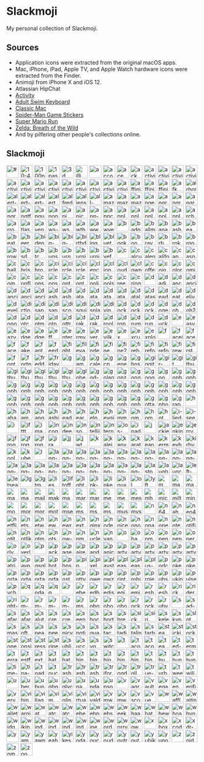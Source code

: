 # Slackmoji

My personal collection of Slackmoji.

## Sources

* Application icons were extracted from the original macOS apps.
* Mac, iPhone, iPad, Apple TV, and Apple Watch hardware icons were extracted from the Finder.
* Animoji from iPhone X and iOS 12.
* Atlassian HipChat
* [Activity](https://itunes.apple.com/us/app/activity/id1208224953?mt=8)
* [Adult Swim Keyboard](https://itunes.apple.com/us/app/adult-swim-keyboard/id1122080915?mt=8)
* [Classic Mac](https://itunes.apple.com/us/app/classic-mac/id1127542169?mt=8)
* [Spider-Man Game Stickers](https://itunes.apple.com/us/app/spider-man-game-stickers/id1434499797?mt=8)
* [Super Mario Run](https://itunes.apple.com/us/app/super-mario-run/id1145275343?mt=8)
* [Zelda: Breath of the Wild](https://itunes.apple.com/us/app/zelda-breath-of-the-wild/id1321192590?mt=8)
* And by pilfering other people's collections online.

## Slackmoji

<img src="#.png" alt="#" height="32"> <img src="10-4.png" alt="10-4" height="32"> <img src="100pop.gif" alt="100pop" height="32"> <img src="1password.png" alt="1password" height="32"> <img src="3d.png" alt="3d" height="32"> <img src="@.png" alt="@" height="32"> <img src="a.png" alt="a" height="32"> <img src="accounts.png" alt="accounts" height="32"> <img src="ace.gif" alt="ace" height="32"> <img src="ack.png" alt="ack" height="32"> <img src="activity-arrow-up.gif" alt="activity-arrow-up" height="32"> <img src="activity-circle-321.gif" alt="activity-circle-321" height="32"> <img src="activity-circular-arrow.gif" alt="activity-circular-arrow" height="32"> <img src="activity-crown.gif" alt="activity-crown" height="32"> <img src="activity-diamond.gif" alt="activity-diamond" height="32"> <img src="activity-double-arrow.gif" alt="activity-double-arrow" height="32"> <img src="activity-finger-number1.gif" alt="activity-finger-number1" height="32"> <img src="activity-monitor.png" alt="activity-monitor" height="32"> <img src="activity-pingpong.gif" alt="activity-pingpong" height="32"> <img src="activity-red-arrow.gif" alt="activity-red-arrow" height="32"> <img src="activity-stars.gif" alt="activity-stars" height="32"> <img src="activity-trophy.gif" alt="activity-trophy" height="32"> <img src="activity.png" alt="activity" height="32"> <img src="affinity-designer.png" alt="affinity-designer" height="32"> <img src="affinity-photo.png" alt="affinity-photo" height="32"> <img src="affinity-publisher.png" alt="affinity-publisher" height="32"> <img src="afk.png" alt="afk" height="32"> <img src="airhorn.png" alt="airhorn" height="32"> <img src="alert-caution.png" alt="alert-caution" height="32"> <img src="alert-info.png" alt="alert-info" height="32"> <img src="alert-stop.png" alt="alert-stop" height="32"> <img src="alert.gif" alt="alert" height="32"> <img src="alfredapp.png" alt="alfredapp" height="32"> <img src="aliens.jpg" alt="aliens" height="32"> <img src="all-the-things.jpg" alt="all-the-things" height="32"> <img src="amaze.gif" alt="amaze" height="32"> <img src="amazon-chime.png" alt="amazon-chime" height="32"> <img src="amazon-luna.png" alt="amazon-luna" height="32"> <img src="anger.gif" alt="anger" height="32"> <img src="angry-bear.gif" alt="angry-bear" height="32"> <img src="angry-unicorn.png" alt="angry-unicorn" height="32"> <img src="angrycursing.gif" alt="angrycursing" height="32"> <img src="angrydevil.png" alt="angrydevil" height="32"> <img src="angtft.png" alt="angtft" height="32"> <img src="angular.png" alt="angular" height="32"> <img src="anonymous.png" alt="anonymous" height="32"> <img src="api.png" alt="api" height="32"> <img src="apicurio.png" alt="apicurio" height="32"> <img src="app-store.png" alt="app-store" height="32"> <img src="appcode.png" alt="appcode" height="32"> <img src="apple-classic.png" alt="apple-classic" height="32"> <img src="apple-music.png" alt="apple-music" height="32"> <img src="apple-news.png" alt="apple-news" height="32"> <img src="apple-tv-4.png" alt="apple-tv-4" height="32"> <img src="apple-tv.png" alt="apple-tv" height="32"> <img src="archer.png" alt="archer" height="32"> <img src="arrows.png" alt="arrows" height="32"> <img src="atlassian.png" alt="atlassian" height="32"> <img src="avengers.jpg" alt="avengers" height="32"> <img src="aws-cube.png" alt="aws-cube" height="32"> <img src="aws.png" alt="aws" height="32"> <img src="awthanks.png" alt="awthanks" height="32"> <img src="aww.png" alt="aww" height="32"> <img src="awyeah.gif" alt="awyeah" height="32"> <img src="b.png" alt="b" height="32"> <img src="badger.gif" alt="badger" height="32"> <img src="ballmer.png" alt="ballmer" height="32"> <img src="bananadance.gif" alt="bananadance" height="32"> <img src="bash.png" alt="bash" height="32"> <img src="beaming.png" alt="beaming" height="32"> <img src="beatup.png" alt="beatup" height="32"> <img src="beerwink.png" alt="beerwink" height="32"> <img src="biden.jpg" alt="biden" height="32"> <img src="big-brain-expanding-mind.png" alt="big-brain-expanding-mind" height="32"> <img src="big-brain-time.png" alt="big-brain-time" height="32"> <img src="birthday-parrot.gif" alt="birthday-parrot" height="32"> <img src="bling.png" alt="bling" height="32"> <img src="bluetooth.png" alt="bluetooth" height="32"> <img src="books.png" alt="books" height="32"> <img src="boom.gif" alt="boom" height="32"> <img src="brave.png" alt="brave" height="32"> <img src="brb.gif" alt="brb" height="32"> <img src="broken_record.png" alt="broken_record" height="32"> <img src="broomshakalaka.png" alt="broomshakalaka" height="32"> <img src="browserstack.jpg" alt="browserstack" height="32"> <img src="bsd.png" alt="bsd" height="32"> <img src="btc.png" alt="btc" height="32"> <img src="bugs.gif" alt="bugs" height="32"> <img src="burn.gif" alt="burn" height="32"> <img src="burning-money.gif" alt="burning-money" height="32"> <img src="burning.gif" alt="burning" height="32"> <img src="byefelicia.jpg" alt="byefelicia" height="32"> <img src="c.png" alt="c" height="32"> <img src="calculator.png" alt="calculator" height="32"> <img src="calendar.png" alt="calendar" height="32"> <img src="california.png" alt="california" height="32"> <img src="cap.png" alt="cap" height="32"> <img src="casper.png" alt="casper" height="32"> <img src="challenge-accepted.png" alt="challenge-accepted" height="32"> <img src="christmas-tree.png" alt="christmas-tree" height="32"> <img src="chrome.png" alt="chrome" height="32"> <img src="circleci-fail.png" alt="circleci-fail" height="32"> <img src="circleci-pass.png" alt="circleci-pass" height="32"> <img src="circleci.png" alt="circleci" height="32"> <img src="clenched-teeth-scared-face.png" alt="clenched-teeth-scared-face" height="32"> <img src="clion.png" alt="clion" height="32"> <img src="cloudflare.png" alt="cloudflare" height="32"> <img src="clown.jpg" alt="clown" height="32"> <img src="coffee.gif" alt="coffee" height="32"> <img src="coin.gif" alt="coin" height="32"> <img src="color-wheel.png" alt="color-wheel" height="32"> <img src="comic-sans.png" alt="comic-sans" height="32"> <img src="commute.png" alt="commute" height="32"> <img src="confluence.png" alt="confluence" height="32"> <img src="console.png" alt="console" height="32"> <img src="consul.png" alt="consul" height="32"> <img src="contact-info.png" alt="contact-info" height="32"> <img src="contacts.png" alt="contacts" height="32"> <img src="coolio.png" alt="coolio" height="32"> <img src="coolshit.png" alt="coolshit" height="32"> <img src="creepy-baby.jpg" alt="creepy-baby" height="32"> <img src="cringe.jpg" alt="cringe" height="32"> <img src="d.png" alt="d" height="32"> <img src="dadjoke.jpg" alt="dadjoke" height="32"> <img src="dance-mario-luigi.gif" alt="dance-mario-luigi" height="32"> <img src="dancing-banana.gif" alt="dancing-banana" height="32"> <img src="dancing-gopher.gif" alt="dancing-gopher" height="32"> <img src="dancing-panda.gif" alt="dancing-panda" height="32"> <img src="dancing_pickle.gif" alt="dancing_pickle" height="32"> <img src="dash.png" alt="dash" height="32"> <img src="dashboard.png" alt="dashboard" height="32"> <img src="datacenter.png" alt="datacenter" height="32"> <img src="datadog.png" alt="datadog" height="32"> <img src="datadoge.gif" alt="datadoge" height="32"> <img src="datagrip.png" alt="datagrip" height="32"> <img src="datalore.png" alt="datalore" height="32"> <img src="dataspell.png" alt="dataspell" height="32"> <img src="deadpool.jpg" alt="deadpool" height="32"> <img src="death.png" alt="death" height="32"> <img src="deliveries.png" alt="deliveries" height="32"> <img src="developers.gif" alt="developers" height="32"> <img src="dictionary.png" alt="dictionary" height="32"> <img src="disappear.gif" alt="disappear" height="32"> <img src="disapproval.png" alt="disapproval" height="32"> <img src="discord.png" alt="discord" height="32"> <img src="disguisedpoo.png" alt="disguisedpoo" height="32"> <img src="displays.png" alt="displays" height="32"> <img src="diving.png" alt="diving" height="32"> <img src="dock.png" alt="dock" height="32"> <img src="docker.png" alt="docker" height="32"> <img src="docker2.png" alt="docker2" height="32"> <img src="doge.png" alt="doge" height="32"> <img src="doh.gif" alt="doh" height="32"> <img src="doh2.png" alt="doh2" height="32"> <img src="donotwant.png" alt="donotwant" height="32"> <img src="dotcover.png" alt="dotcover" height="32"> <img src="dotmemory.png" alt="dotmemory" height="32"> <img src="dotpeek.png" alt="dotpeek" height="32"> <img src="dottrace.png" alt="dottrace" height="32"> <img src="drakeno.png" alt="drakeno" height="32"> <img src="drakeyes.png" alt="drakeyes" height="32"> <img src="drooling.gif" alt="drooling" height="32"> <img src="dropbox.png" alt="dropbox" height="32"> <img src="drumroll.gif" alt="drumroll" height="32"> <img src="drunk.png" alt="drunk" height="32"> <img src="duckduckgo.png" alt="duckduckgo" height="32"> <img src="e.png" alt="e" height="32"> <img src="easy-button.png" alt="easy-button" height="32"> <img src="eazy.jpg" alt="eazy" height="32"> <img src="edge.png" alt="edge" height="32"> <img src="edgehtml.png" alt="edgehtml" height="32"> <img src="eff.png" alt="eff" height="32"> <img src="enterprise-connect.png" alt="enterprise-connect" height="32"> <img src="ermygerd.gif" alt="ermygerd" height="32"> <img src="evernote.png" alt="evernote" height="32"> <img src="evilkermit.png" alt="evilkermit" height="32"> <img src="ex.png" alt="ex" height="32"> <img src="excuse-me.gif" alt="excuse-me" height="32"> <img src="explodingpoo.png" alt="explodingpoo" height="32"> <img src="f.png" alt="f" height="32"> <img src="faceid.png" alt="faceid" height="32"> <img src="facepalm.png" alt="facepalm" height="32"> <img src="facetime.png" alt="facetime" height="32"> <img src="fakenews.gif" alt="fakenews" height="32"> <img src="fantastical.png" alt="fantastical" height="32"> <img src="feedback.png" alt="feedback" height="32"> <img src="fight.png" alt="fight" height="32"> <img src="filevault.png" alt="filevault" height="32"> <img src="finder.png" alt="finder" height="32"> <img src="fine.png" alt="fine" height="32"> <img src="fine2.png" alt="fine2" height="32"> <img src="firebase.png" alt="firebase" height="32"> <img src="firefox-aurora.png" alt="firefox-aurora" height="32"> <img src="firefox.png" alt="firefox" height="32"> <img src="fireworks.gif" alt="fireworks" height="32"> <img src="firstworldproblems.gif" alt="firstworldproblems" height="32"> <img src="fontbook.png" alt="fontbook" height="32"> <img src="fortnight.png" alt="fortnight" height="32"> <img src="freddie.png" alt="freddie" height="32"> <img src="friday.png" alt="friday" height="32"> <img src="g.png" alt="g" height="32"> <img src="game-center.png" alt="game-center" height="32"> <img src="gcalendar.png" alt="gcalendar" height="32"> <img src="gcp.png" alt="gcp" height="32"> <img src="generic-pc.png" alt="generic-pc" height="32"> <img src="ghostbusters.png" alt="ghostbusters" height="32"> <img src="giggity.png" alt="giggity" height="32"> <img src="gir-dance.gif" alt="gir-dance" height="32"> <img src="git.png" alt="git" height="32"> <img src="github-actions.png" alt="github-actions" height="32"> <img src="github-approved.png" alt="github-approved" height="32"> <img src="github-changes-requested.png" alt="github-changes-requested" height="32"> <img src="github-parrot.gif" alt="github-parrot" height="32"> <img src="github-reviewed.png" alt="github-reviewed" height="32"> <img src="github.png" alt="github" height="32"> <img src="globe.png" alt="globe" height="32"> <img src="god-damn.gif" alt="god-damn" height="32"> <img src="goland.png" alt="goland" height="32"> <img src="gonzo.png" alt="gonzo" height="32"> <img src="google-assistant.png" alt="google-assistant" height="32"> <img src="google.png" alt="google" height="32"> <img src="goomba.gif" alt="goomba" height="32"> <img src="gopherangry.png" alt="gopherangry" height="32"> <img src="gopheratpeace.png" alt="gopheratpeace" height="32"> <img src="gopherbatman.png" alt="gopherbatman" height="32"> <img src="gopherblush.png" alt="gopherblush" height="32"> <img src="gophercoin.png" alt="gophercoin" height="32"> <img src="gopherconfused.png" alt="gopherconfused" height="32"> <img src="gophercrying.png" alt="gophercrying" height="32"> <img src="gopherdance.gif" alt="gopherdance" height="32"> <img src="gopherdead.png" alt="gopherdead" height="32"> <img src="gophereyeroll.gif" alt="gophereyeroll" height="32"> <img src="gopherfacepalm.png" alt="gopherfacepalm" height="32"> <img src="gopherglowstick.gif" alt="gopherglowstick" height="32"> <img src="gopherhearteyes.png" alt="gopherhearteyes" height="32"> <img src="gopheridea.png" alt="gopheridea" height="32"> <img src="gopherinsomnia.png" alt="gopherinsomnia" height="32"> <img src="gophermindblown.png" alt="gophermindblown" height="32"> <img src="gophernopeeking.png" alt="gophernopeeking" height="32"> <img src="gophernotsureif.png" alt="gophernotsureif" height="32"> <img src="gophersick.png" alt="gophersick" height="32"> <img src="gophersleeping.png" alt="gophersleeping" height="32"> <img src="gophersleepy.png" alt="gophersleepy" height="32"> <img src="gophertired.png" alt="gophertired" height="32"> <img src="gophertrying.png" alt="gophertrying" height="32"> <img src="gophervictorious.png" alt="gophervictorious" height="32"> <img src="gopherwink.png" alt="gopherwink" height="32"> <img src="gopherwondering.png" alt="gopherwondering" height="32"> <img src="gotta-be-kidding-me.png" alt="gotta-be-kidding-me" height="32"> <img src="gphotos.png" alt="gphotos" height="32"> <img src="graphql.png" alt="graphql" height="32"> <img src="h.png" alt="h" height="32"> <img src="haha.png" alt="haha" height="32"> <img src="hamburger.gif" alt="hamburger" height="32"> <img src="hangry.png" alt="hangry" height="32"> <img src="hashicorp.png" alt="hashicorp" height="32"> <img src="headdesk.gif" alt="headdesk" height="32"> <img src="hearnoevil.png" alt="hearnoevil" height="32"> <img src="help.png" alt="help" height="32"> <img src="heygirl.png" alt="heygirl" height="32"> <img src="hmmm.png" alt="hmmm" height="32"> <img src="home.png" alt="home" height="32"> <img src="homekit.png" alt="homekit" height="32"> <img src="hot.png" alt="hot" height="32"> <img src="i-lied.png" alt="i-lied" height="32"> <img src="i-see-what-you-did-there.png" alt="i-see-what-you-did-there" height="32"> <img src="i.png" alt="i" height="32"> <img src="ifttt.png" alt="ifttt" height="32"> <img src="imac.png" alt="imac" height="32"> <img src="incognito.png" alt="incognito" height="32"> <img src="indeed.png" alt="indeed" height="32"> <img src="insomnia.png" alt="insomnia" height="32"> <img src="intellij.png" alt="intellij" height="32"> <img src="internet-explorer.png" alt="internet-explorer" height="32"> <img src="ios-simulator.png" alt="ios-simulator" height="32"> <img src="ipad.png" alt="ipad" height="32"> <img src="j.png" alt="j" height="32"> <img src="jackie-chan-wtf.png" alt="jackie-chan-wtf" height="32"> <img src="jenkins.png" alt="jenkins" height="32"> <img src="jerry.png" alt="jerry" height="32"> <img src="jfrog-artifactory.png" alt="jfrog-artifactory" height="32"> <img src="jfrog-cli.png" alt="jfrog-cli" height="32"> <img src="jfrog-xray.png" alt="jfrog-xray" height="32"> <img src="jira.png" alt="jira" height="32"> <img src="jj.png" alt="jj" height="32"> <img src="jwt.png" alt="jwt" height="32"> <img src="k.png" alt="k" height="32"> <img src="kaleidoscope.png" alt="kaleidoscope" height="32"> <img src="kanye.png" alt="kanye" height="32"> <img src="karate.png" alt="karate" height="32"> <img src="keanuthanks.gif" alt="keanuthanks" height="32"> <img src="kermittea.gif" alt="kermittea" height="32"> <img src="keybase.png" alt="keybase" height="32"> <img src="kirby.gif" alt="kirby" height="32"> <img src="koolaid.png" alt="koolaid" height="32"> <img src="kubernetes.png" alt="kubernetes" height="32"> <img src="l.png" alt="l" height="32"> <img src="lang-c.png" alt="lang-c" height="32"> <img src="lang-cpp.png" alt="lang-cpp" height="32"> <img src="lang-csharp.png" alt="lang-csharp" height="32"> <img src="lang-flutter.png" alt="lang-flutter" height="32"> <img src="lang-golang.png" alt="lang-golang" height="32"> <img src="lang-javascript.png" alt="lang-javascript" height="32"> <img src="lang-json.png" alt="lang-json" height="32"> <img src="lang-jsx.png" alt="lang-jsx" height="32"> <img src="lang-kotlin.png" alt="lang-kotlin" height="32"> <img src="lang-php2.png" alt="lang-php2" height="32"> <img src="lang-polymer.png" alt="lang-polymer" height="32"> <img src="lang-python.png" alt="lang-python" height="32"> <img src="lang-r.jpg" alt="lang-r" height="32"> <img src="lang-react.png" alt="lang-react" height="32"> <img src="lang-redux.png" alt="lang-redux" height="32"> <img src="lang-ruby.png" alt="lang-ruby" height="32"> <img src="lang-rust.png" alt="lang-rust" height="32"> <img src="lang-sass.png" alt="lang-sass" height="32"> <img src="lang-swift-alt.png" alt="lang-swift-alt" height="32"> <img src="lang-swift.png" alt="lang-swift" height="32"> <img src="lang-typescript.png" alt="lang-typescript" height="32"> <img src="lastpass.png" alt="lastpass" height="32"> <img src="laughingatyou.png" alt="laughingatyou" height="32"> <img src="launchbar.png" alt="launchbar" height="32"> <img src="left-bicep.png" alt="left-bicep" height="32"> <img src="letseat.png" alt="letseat" height="32"> <img src="lg.png" alt="lg" height="32"> <img src="lgtm.jpg" alt="lgtm" height="32"> <img src="lies.png" alt="lies" height="32"> <img src="liftoff.gif" alt="liftoff" height="32"> <img src="lighter.gif" alt="lighter" height="32"> <img src="link-selfie.jpg" alt="link-selfie" height="32"> <img src="linkedin.png" alt="linkedin" height="32"> <img src="linux.png" alt="linux" height="32"> <img src="lol.gif" alt="lol" height="32"> <img src="lyft.png" alt="lyft" height="32"> <img src="m.png" alt="m" height="32"> <img src="mac-mini.png" alt="mac-mini" height="32"> <img src="macbook-air.png" alt="macbook-air" height="32"> <img src="macbook-pro.png" alt="macbook-pro" height="32"> <img src="mad.png" alt="mad" height="32"> <img src="mailapp.png" alt="mailapp" height="32"> <img src="make-it-so-picard.png" alt="make-it-so-picard" height="32"> <img src="maps.png" alt="maps" height="32"> <img src="mario.gif" alt="mario" height="32"> <img src="marxism.gif" alt="marxism" height="32"> <img src="meeseeks.png" alt="meeseeks" height="32"> <img src="megusta.png" alt="megusta" height="32"> <img src="messages.png" alt="messages" height="32"> <img src="mh.png" alt="mh" height="32"> <img src="microsoft.jpg" alt="microsoft" height="32"> <img src="milton.jpg" alt="milton" height="32"> <img src="mindblown.gif" alt="mindblown" height="32"> <img src="monitor.png" alt="monitor" height="32"> <img src="morty.png" alt="morty" height="32"> <img src="morty2.png" alt="morty2" height="32"> <img src="mother-of-god.png" alt="mother-of-god" height="32"> <img src="msexcel.png" alt="msexcel" height="32"> <img src="msonedrive.png" alt="msonedrive" height="32"> <img src="msonenote.png" alt="msonenote" height="32"> <img src="msword.png" alt="msword" height="32"> <img src="music.gif" alt="music" height="32"> <img src="mysql.png" alt="mysql" height="32"> <img src="n.png" alt="n" height="32"> <img src="n64.gif" alt="n64" height="32"> <img src="nah.png" alt="nah" height="32"> <img src="neo4j.png" alt="neo4j" height="32"> <img src="netflix.png" alt="netflix" height="32"> <img src="netscape.gif" alt="netscape" height="32"> <img src="network.png" alt="network" height="32"> <img src="newman.jpg" alt="newman" height="32"> <img src="newrelic.png" alt="newrelic" height="32"> <img src="next.png" alt="next" height="32"> <img src="nginx.png" alt="nginx" height="32"> <img src="nodejs.png" alt="nodejs" height="32"> <img src="noice.gif" alt="noice" height="32"> <img src="nonono.gif" alt="nonono" height="32"> <img src="noparrot.gif" alt="noparrot" height="32"> <img src="nope.png" alt="nope" height="32"> <img src="notesapp.png" alt="notesapp" height="32"> <img src="notification-center.png" alt="notification-center" height="32"> <img src="notit.png" alt="notit" height="32"> <img src="notlikethis.png" alt="notlikethis" height="32"> <img src="notmetal.png" alt="notmetal" height="32"> <img src="notsureif.png" alt="notsureif" height="32"> <img src="now-playing.png" alt="now-playing" height="32"> <img src="npm.png" alt="npm" height="32"> <img src="nuclear.png" alt="nuclear" height="32"> <img src="nyancat.gif" alt="nyancat" height="32"> <img src="o.png" alt="o" height="32"> <img src="obama-saywhat.png" alt="obama-saywhat" height="32"> <img src="onmyway.gif" alt="onmyway" height="32"> <img src="openapi.png" alt="openapi" height="32"> <img src="openemu.png" alt="openemu" height="32"> <img src="opera.png" alt="opera" height="32"> <img src="orly.png" alt="orly" height="32"> <img src="overlyattached.png" alt="overlyattached" height="32"> <img src="p.png" alt="p" height="32"> <img src="packer.png" alt="packer" height="32"> <img src="pagerduty.png" alt="pagerduty" height="32"> <img src="paired.png" alt="paired" height="32"> <img src="pandora.png" alt="pandora" height="32"> <img src="panic-button.png" alt="panic-button" height="32"> <img src="party-gopher.gif" alt="party-gopher" height="32"> <img src="party-parrot.gif" alt="party-parrot" height="32"> <img src="partygopher.gif" alt="partygopher" height="32"> <img src="partykubernetes.gif" alt="partykubernetes" height="32"> <img src="partytodo.gif" alt="partytodo" height="32"> <img src="partytoohard.png" alt="partytoohard" height="32"> <img src="patriot-parrot.gif" alt="patriot-parrot" height="32"> <img src="paypal.png" alt="paypal" height="32"> <img src="pgsql.png" alt="pgsql" height="32"> <img src="photos.png" alt="photos" height="32"> <img src="phpstorm.png" alt="phpstorm" height="32"> <img src="pip.png" alt="pip" height="32"> <img src="pixelmator.png" alt="pixelmator" height="32"> <img src="playstation.png" alt="playstation" height="32"> <img src="please-why.png" alt="please-why" height="32"> <img src="pleaseno.gif" alt="pleaseno" height="32"> <img src="plus-one.gif" alt="plus-one" height="32"> <img src="podcasts.png" alt="podcasts" height="32"> <img src="pokeball.png" alt="pokeball" height="32"> <img src="pokerface.png" alt="pokerface" height="32"> <img src="portal-blue.jpg" alt="portal-blue" height="32"> <img src="portal-orange.jpg" alt="portal-orange" height="32"> <img src="portal-parrot.gif" alt="portal-parrot" height="32"> <img src="portal2-parrot.gif" alt="portal2-parrot" height="32"> <img src="postman.png" alt="postman" height="32"> <img src="pottymouth.png" alt="pottymouth" height="32"> <img src="powershell.png" alt="powershell" height="32"> <img src="powzing.gif" alt="powzing" height="32"> <img src="printer2.png" alt="printer2" height="32"> <img src="prohibited.gif" alt="prohibited" height="32"> <img src="projector.png" alt="projector" height="32"> <img src="pubsub.png" alt="pubsub" height="32"> <img src="puking.gif" alt="puking" height="32"> <img src="pulse-secure-vpn.png" alt="pulse-secure-vpn" height="32"> <img src="pycharm.png" alt="pycharm" height="32"> <img src="q.png" alt="q" height="32"> <img src="qodana.png" alt="qodana" height="32"> <img src="qq.png" alt="qq" height="32"> <img src="r.png" alt="r" height="32"> <img src="rebel.png" alt="rebel" height="32"> <img src="redbull.png" alt="redbull" height="32"> <img src="redis.gif" alt="redis" height="32"> <img src="region.png" alt="region" height="32"> <img src="reminders.png" alt="reminders" height="32"> <img src="resharper.png" alt="resharper" height="32"> <img src="resharpercpp.png" alt="resharpercpp" height="32"> <img src="rick.png" alt="rick" height="32"> <img src="rider.png" alt="rider" height="32"> <img src="right-bicep.png" alt="right-bicep" height="32"> <img src="rm-portal.gif" alt="rm-portal" height="32"> <img src="rm-rick-belch.gif" alt="rm-rick-belch" height="32"> <img src="rm-rick-laugh.gif" alt="rm-rick-laugh" height="32"> <img src="rm-summer-ugh.gif" alt="rm-summer-ugh" height="32"> <img src="rms.png" alt="rms" height="32"> <img src="robot.png" alt="robot" height="32"> <img src="robot2.png" alt="robot2" height="32"> <img src="robot3.png" alt="robot3" height="32"> <img src="rocket.gif" alt="rocket" height="32"> <img src="rockon.gif" alt="rockon" height="32"> <img src="rubymine.png" alt="rubymine" height="32"> <img src="s.png" alt="s" height="32"> <img src="sad-blob.png" alt="sad-blob" height="32"> <img src="safari-technology-preview.png" alt="safari-technology-preview" height="32"> <img src="safari.png" alt="safari" height="32"> <img src="salute.png" alt="salute" height="32"> <img src="screen-saver.png" alt="screen-saver" height="32"> <img src="screenshot.png" alt="screenshot" height="32"> <img src="seenoevil.png" alt="seenoevil" height="32"> <img src="shocked-joey.gif" alt="shocked-joey" height="32"> <img src="shortcuts.png" alt="shortcuts" height="32"> <img src="shrekscream.gif" alt="shrekscream" height="32"> <img src="sick.png" alt="sick" height="32"> <img src="siri.png" alt="siri" height="32"> <img src="skeletor.png" alt="skeletor" height="32"> <img src="skype.png" alt="skype" height="32"> <img src="slot_machine.gif" alt="slot_machine" height="32"> <img src="smash.png" alt="smash" height="32"> <img src="software-update.png" alt="software-update" height="32"> <img src="speaknoevil.png" alt="speaknoevil" height="32"> <img src="speedtest.png" alt="speedtest" height="32"> <img src="spicy.png" alt="spicy" height="32"> <img src="spotify.png" alt="spotify" height="32"> <img src="square.png" alt="square" height="32"> <img src="stackoverflow.png" alt="stackoverflow" height="32"> <img src="stadia.png" alt="stadia" height="32"> <img src="stalin.png" alt="stalin" height="32"> <img src="starbucks.png" alt="starbucks" height="32"> <img src="steam.png" alt="steam" height="32"> <img src="stickies.png" alt="stickies" height="32"> <img src="stocks.png" alt="stocks" height="32"> <img src="stoned.png" alt="stoned" height="32"> <img src="stopsign.png" alt="stopsign" height="32"> <img src="stress.gif" alt="stress" height="32"> <img src="stripe.png" alt="stripe" height="32"> <img src="sublime.png" alt="sublime" height="32"> <img src="success.png" alt="success" height="32"> <img src="svg.png" alt="svg" height="32"> <img src="switch.png" alt="switch" height="32"> <img src="t.png" alt="t" height="32"> <img src="taco-burrito-love.png" alt="taco-burrito-love" height="32"> <img src="tacobell.png" alt="tacobell" height="32"> <img src="teamcity.png" alt="teamcity" height="32"> <img src="ted-lasso.png" alt="ted-lasso" height="32"> <img src="terminal.png" alt="terminal" height="32"> <img src="terraform.png" alt="terraform" height="32"> <img src="testflight.png" alt="testflight" height="32"> <img src="textedit.png" alt="textedit" height="32"> <img src="that.gif" alt="that" height="32"> <img src="thatd-be-great.png" alt="thatd-be-great" height="32"> <img src="things-add.png" alt="things-add" height="32"> <img src="things-app.png" alt="things-app" height="32"> <img src="things-calendars.png" alt="things-calendars" height="32"> <img src="things-cloud.png" alt="things-cloud" height="32"> <img src="things-general.png" alt="things-general" height="32"> <img src="things-import.png" alt="things-import" height="32"> <img src="thumbsup.png" alt="thumbsup" height="32"> <img src="thunderbolt-display.png" alt="thunderbolt-display" height="32"> <img src="thundercats.png" alt="thundercats" height="32"> <img src="time-machine.png" alt="time-machine" height="32"> <img src="tina-belcher.png" alt="tina-belcher" height="32"> <img src="toad-rfdl.gif" alt="toad-rfdl" height="32"> <img src="touch-id.png" alt="touch-id" height="32"> <img src="trash-empty.png" alt="trash-empty" height="32"> <img src="trash-full-dark.png" alt="trash-full-dark" height="32"> <img src="trash-full.png" alt="trash-full" height="32"> <img src="triforce.gif" alt="triforce" height="32"> <img src="trogdor.png" alt="trogdor" height="32"> <img src="troll.png" alt="troll" height="32"> <img src="true-story.png" alt="true-story" height="32"> <img src="turbot.jpg" alt="turbot" height="32"> <img src="tweetbot.png" alt="tweetbot" height="32"> <img src="twilio.png" alt="twilio" height="32"> <img src="u.png" alt="u" height="32"> <img src="uber.png" alt="uber" height="32"> <img src="ubuntu.png" alt="ubuntu" height="32"> <img src="ughno.png" alt="ughno" height="32"> <img src="uglycry.png" alt="uglycry" height="32"> <img src="unamused.gif" alt="unamused" height="32"> <img src="update.png" alt="update" height="32"> <img src="upsource.png" alt="upsource" height="32"> <img src="v.png" alt="v" height="32"> <img src="vagrant.png" alt="vagrant" height="32"> <img src="vault.png" alt="vault" height="32"> <img src="vegas.png" alt="vegas" height="32"> <img src="venmo.png" alt="venmo" height="32"> <img src="verified.png" alt="verified" height="32"> <img src="verynice.jpg" alt="verynice" height="32"> <img src="vibing.png" alt="vibing" height="32"> <img src="villager.gif" alt="villager" height="32"> <img src="vim.png" alt="vim" height="32"> <img src="violin.gif" alt="violin" height="32"> <img src="virtualbox.png" alt="virtualbox" height="32"> <img src="vivaldi.png" alt="vivaldi" height="32"> <img src="vmware-fusion.png" alt="vmware-fusion" height="32"> <img src="vmware.png" alt="vmware" height="32"> <img src="vscode.png" alt="vscode" height="32"> <img src="vue.png" alt="vue" height="32"> <img src="w.png" alt="w" height="32"> <img src="waffles.png" alt="waffles" height="32"> <img src="waiting.gif" alt="waiting" height="32"> <img src="wallet.png" alt="wallet" height="32"> <img src="warning.gif" alt="warning" height="32"> <img src="wat.png" alt="wat" height="32"> <img src="watch-series4.png" alt="watch-series4" height="32"> <img src="watchingyou.png" alt="watchingyou" height="32"> <img src="webex.png" alt="webex" height="32"> <img src="webpack.png" alt="webpack" height="32"> <img src="webstorm.png" alt="webstorm" height="32"> <img src="weekend.jpg" alt="weekend" height="32"> <img src="whaaaat.gif" alt="whaaaat" height="32"> <img src="what.jpg" alt="what" height="32"> <img src="whew.gif" alt="whew" height="32"> <img src="whoa.jpg" alt="whoa" height="32"> <img src="whynotboth.gif" alt="whynotboth" height="32"> <img src="widget.png" alt="widget" height="32"> <img src="wikipedia.png" alt="wikipedia" height="32"> <img src="windows-31.png" alt="windows-31" height="32"> <img src="windows-98.png" alt="windows-98" height="32"> <img src="windows-xp.png" alt="windows-xp" height="32"> <img src="windows.png" alt="windows" height="32"> <img src="winewink.png" alt="winewink" height="32"> <img src="wordpress.png" alt="wordpress" height="32"> <img src="worry.gif" alt="worry" height="32"> <img src="wow.gif" alt="wow" height="32"> <img src="x.png" alt="x" height="32"> <img src="xbox.png" alt="xbox" height="32"> <img src="xcode.png" alt="xcode" height="32"> <img src="xdr-display.png" alt="xdr-display" height="32"> <img src="y.png" alt="y" height="32"> <img src="yam.png" alt="yam" height="32"> <img src="yawn.gif" alt="yawn" height="32"> <img src="yeah.gif" alt="yeah" height="32"> <img src="yikes.gif" alt="yikes" height="32"> <img src="yodawg.png" alt="yodawg" height="32"> <img src="youcantif.png" alt="youcantif" height="32"> <img src="youdontsay.png" alt="youdontsay" height="32"> <img src="youtrack.png" alt="youtrack" height="32"> <img src="youtube.png" alt="youtube" height="32"> <img src="yubikey.png" alt="yubikey" height="32"> <img src="yuno.png" alt="yuno" height="32"> <img src="z.png" alt="z" height="32"> <img src="zoidbergwhoop.gif" alt="zoidbergwhoop" height="32"> <img src="zombie.png" alt="zombie" height="32"> <img src="zoom.png" alt="zoom" height="32"> 